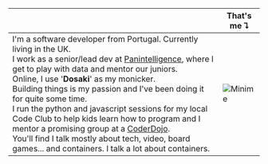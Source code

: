 |  | That's me ⮧ |
|---|---|
| I'm a software developer from Portugal. Currently living in the UK.<br/>I work as a senior/lead dev at [Panintelligence](https://panintelligence.com), where I get to play with data and mentor our juniors.<br/>Online, I use '**Dosaki**' as my monicker.<br/>Building things is my passion and I've been doing it for quite some time.<br/>I run the python and javascript sessions for my local Code Club to help kids learn how to program and I mentor a promising group at a [CoderDojo]().<br/>You'll find I talk mostly about tech, video, board games... and containers. I talk a lot about containers. | ![Minime](https://avatars.githubusercontent.com/u/1957450?v=4) |
